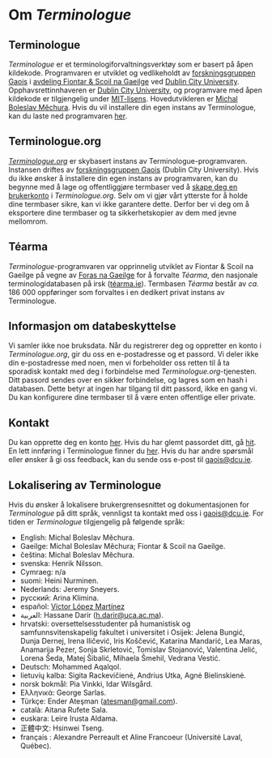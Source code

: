 # Om *Terminologue*

## Terminologue

*Terminologue* er et terminologiforvaltningsverktøy som er basert på åpen kildekode. Programvaren er utviklet og vedlikeholdt av [forskningsgruppen Gaois](https://www.gaois.ie/en/) i [avdeling Fiontar & Scoil na Gaeilge](https://www.dcu.ie/fiontar_scoilnagaeilge/gaeilge/index.shtml) ved [Dublin City University](https://www.dcu.ie/). Opphavsrettinnhaveren er [Dublin City University](https://www.dcu.ie/), og programvare med åpen kildekode er tilgjengelig under [MIT-lisens](https://opensource.org/licenses/MIT). Hovedutvikleren er [Michal Boleslav Měchura](https://michmech.github.io/). Hvis du vil installere din egen instans av Terminologue, kan du laste ned programvaren [her](https://github.com/gaois/terminologue).

## Terminologue.org

*[Terminologue.org](https://www.terminologue.org/)* er skybasert instans av Terminologue-programvaren. Instansen driftes av [forskningsgruppen Gaois](https://https://www.gaois.ie/en/) (Dublin City University). Hvis du ikke ønsker å installere din egen instans av programvaren, kan du begynne med å lage og offentliggjøre termbaser ved å [skape deg en brukerkonto](/signup/) i *Terminologue.org*. Selv om vi gjør vårt ytterste for å holde dine termbaser sikre, kan vi ikke garantere dette. Derfor ber vi deg om å eksportere dine termbaser og ta sikkerhetskopier av dem med jevne mellomrom.

## Téarma

*Terminologue*-programvaren var opprinnelig utviklet av Fiontar & Scoil na Gaeilge på vegne av [Foras na Gaeilge](https://www.forasnagaeilge.ie/) for å forvalte *Téarma*, den nasjonale terminologidatabasen på irsk ([téarma.ie](https://www.tearma.ie/)). Termbasen *Téarma* består av *ca.* 186 000 oppføringer som forvaltes i en dedikert privat instans av Terminologue.

## Informasjon om databeskyttelse

Vi samler ikke noe bruksdata. Når du registrerer deg og oppretter en konto i *Terminologue.org*, gir du oss en e-postadresse og et passord. Vi deler ikke din e-postadresse med noen, men vi forbeholder oss retten til å ta sporadisk kontakt med deg i forbindelse med *Terminologue.org*-tjenesten. Ditt passord sendes over en sikker forbindelse, og lagres som en hash i databasen. Dette betyr at ingen har tilgang til ditt passord, ikke en gang vi. Du kan konfigurere dine termbaser til å være enten offentlige eller private.

## Kontakt

Du kan opprette deg en konto [her](/signup/). Hvis du har glemt passordet ditt, gå [hit](/forgotpwd/). En lett innføring i Terminologue finner du [her](/docs/intro/). Hvis du har andre spørsmål eller ønsker å gi oss feedback, kan du sende oss e-post til <gaois@dcu.ie>.

## Lokalisering av Terminologue

Hvis du ønsker å lokalisere brukergrensesnittet og dokumentasjonen for *Terminologue* på ditt språk, vennligst ta kontakt med oss i <gaois@dcu.ie>. For tiden er *Terminologue* tilgjengelig på følgende språk:

- English: Michal Boleslav Měchura.
- Gaeilge: Michal Boleslav Měchura; Fiontar & Scoil na Gaeilge.
- čeština: Michal Boleslav Měchura.
- svenska: Henrik Nilsson.
- Cymraeg: n/a
- suomi: Heini Nurminen.
- Nederlands: Jeremy Sneyers.
- русский: Arina Klimina.
- español: [Víctor López Martínez](https://www.linkedin.com/in/translatorvictorlopez/)
- العربية: Hassane Darir (<h.darir@uca.ac.ma>).
- hrvatski: oversettelsesstudenter på humanistisk og samfunnsvitenskapelig fakultet i universitet i Osijek: Jelena Bungić, Dunja Dernej, Irena Iličević, Iris Koščević, Katarina Mandarić, Lea Maras, Anamarija Pezer, Sonja Skrletović, Tomislav Stojanović, Valentina Jelić, Lorena Šeda, Matej Šibalić, Mihaela Šmehil, Vedrana Vestić.
- Deutsch: Mohammed Aqalqol.
- lietuvių kalba: Sigita Rackevičienė, Andrius Utka, Agnė Bielinskienė.
- norsk bokmål: Pia Vinkki, Idar Wilsgård.
- Ελληνικά: George Sarlas.
- Türkçe: Ender Ateşman (<atesman@gmail.com>).
- català: Aitana Rufete Sala.
- euskara: Leire Irusta Aldama.
- 正體中文: Hsinwei Tseng.
- français : Alexandre Perreault et Aline Francoeur (Université Laval, Québec).
